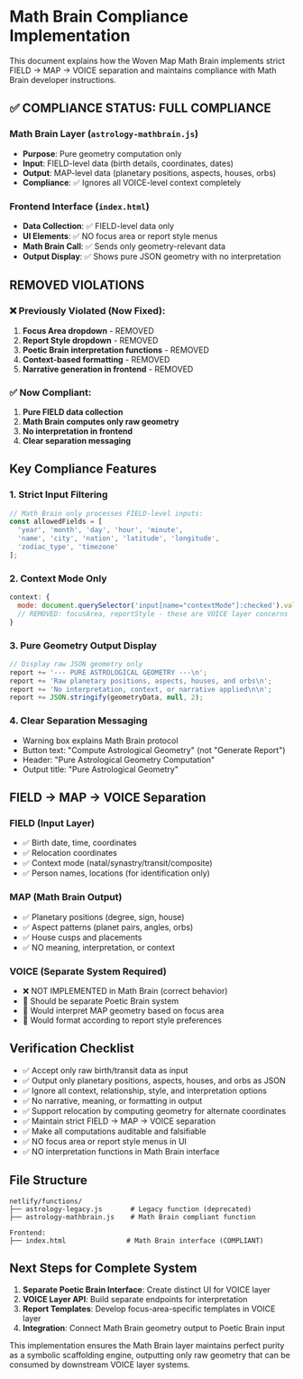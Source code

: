 # Math Brain Compliance Implementation

This document explains how the Woven Map Math Brain implements strict FIELD → MAP → VOICE separation and maintains compliance with Math Brain developer instructions.

## ✅ COMPLIANCE STATUS: FULL COMPLIANCE

### Math Brain Layer (`astrology-mathbrain.js`)
- **Purpose**: Pure geometry computation only
- **Input**: FIELD-level data (birth details, coordinates, dates)
- **Output**: MAP-level data (planetary positions, aspects, houses, orbs)
- **Compliance**: ✅ Ignores all VOICE-level context completely

### Frontend Interface (`index.html`)
- **Data Collection**: ✅ FIELD-level data only
- **UI Elements**: ✅ NO focus area or report style menus
- **Math Brain Call**: ✅ Sends only geometry-relevant data
- **Output Display**: ✅ Shows pure JSON geometry with no interpretation

## REMOVED VIOLATIONS

### ❌ Previously Violated (Now Fixed):
1. **Focus Area dropdown** - REMOVED
2. **Report Style dropdown** - REMOVED  
3. **Poetic Brain interpretation functions** - REMOVED
4. **Context-based formatting** - REMOVED
5. **Narrative generation in frontend** - REMOVED

### ✅ Now Compliant:
1. **Pure FIELD data collection**
2. **Math Brain computes only raw geometry**
3. **No interpretation in frontend**
4. **Clear separation messaging**

## Key Compliance Features

### 1. **Strict Input Filtering**
```javascript
// Math Brain only processes FIELD-level inputs:
const allowedFields = [
  'year', 'month', 'day', 'hour', 'minute',
  'name', 'city', 'nation', 'latitude', 'longitude', 
  'zodiac_type', 'timezone'
];
```

### 2. **Context Mode Only**
```javascript
context: {
  mode: document.querySelector('input[name="contextMode"]:checked').value
  // REMOVED: focusArea, reportStyle - these are VOICE layer concerns
}
```

### 3. **Pure Geometry Output Display**
```javascript
// Display raw JSON geometry only
report += '--- PURE ASTROLOGICAL GEOMETRY ---\n';
report += 'Raw planetary positions, aspects, houses, and orbs\n';
report += 'No interpretation, context, or narrative applied\n\n';
report += JSON.stringify(geometryData, null, 2);
```

### 4. **Clear Separation Messaging**
- Warning box explains Math Brain protocol
- Button text: "Compute Astrological Geometry" (not "Generate Report")
- Header: "Pure Astrological Geometry Computation"
- Output title: "Pure Astrological Geometry"

## FIELD → MAP → VOICE Separation

### FIELD (Input Layer)
- ✅ Birth date, time, coordinates
- ✅ Relocation coordinates  
- ✅ Context mode (natal/synastry/transit/composite)
- ✅ Person names, locations (for identification only)

### MAP (Math Brain Output)
- ✅ Planetary positions (degree, sign, house)
- ✅ Aspect patterns (planet pairs, angles, orbs)
- ✅ House cusps and placements
- ✅ NO meaning, interpretation, or context

### VOICE (Separate System Required)
- ❌ NOT IMPLEMENTED in Math Brain (correct behavior)
- 📝 Should be separate Poetic Brain system
- 📝 Would interpret MAP geometry based on focus area
- 📝 Would format according to report style preferences

## Verification Checklist

- ✅ Accept only raw birth/transit data as input
- ✅ Output only planetary positions, aspects, houses, and orbs as JSON
- ✅ Ignore all context, relationship, style, and interpretation options
- ✅ No narrative, meaning, or formatting in output
- ✅ Support relocation by computing geometry for alternate coordinates
- ✅ Maintain strict FIELD → MAP → VOICE separation
- ✅ Make all computations auditable and falsifiable
- ✅ NO focus area or report style menus in UI
- ✅ NO interpretation functions in Math Brain interface

## File Structure

```
netlify/functions/
├── astrology-legacy.js       # Legacy function (deprecated)
├── astrology-mathbrain.js    # Math Brain compliant function

Frontend:
├── index.html               # Math Brain interface (COMPLIANT)
```

## Next Steps for Complete System

1. **Separate Poetic Brain Interface**: Create distinct UI for VOICE layer
2. **VOICE Layer API**: Build separate endpoints for interpretation
3. **Report Templates**: Develop focus-area-specific templates in VOICE layer
4. **Integration**: Connect Math Brain geometry output to Poetic Brain input

This implementation ensures the Math Brain layer maintains perfect purity as a symbolic scaffolding engine, outputting only raw geometry that can be consumed by downstream VOICE layer systems.
